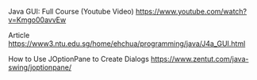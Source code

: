 Java GUI: Full Course (Youtube Video)
https://www.youtube.com/watch?v=Kmgo00avvEw

Article
https://www3.ntu.edu.sg/home/ehchua/programming/java/J4a_GUI.html

How to Use JOptionPane to Create Dialogs
https://www.zentut.com/java-swing/joptionpane/

